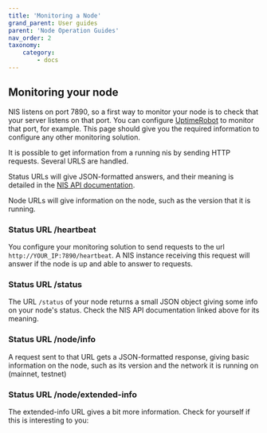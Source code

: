 ```yaml
---
title: 'Monitoring a Node'
grand_parent: User guides
parent: 'Node Operation Guides'
nav_order: 2
taxonomy:
    category:
        - docs
---
```


## Monitoring your node

NIS listens on port 7890, so a first way to monitor your node is to check that your server listens on that port.
You can configure [UptimeRobot](https://uptimerobot.com/) to monitor that port, for example. This page should give you
the required information to configure any other monitoring solution.

It is possible to get information from a running nis by sending HTTP requests. Several URLS are handled.

Status URLs will give JSON-formatted answers, and their meaning is detailed in the [NIS API documentation](http://bob.nem.ninja/docs/#nemRequestResult).

Node URLs will give information on the node, such as the version that it is running.

### Status URL /heartbeat

You configure your monitoring solution to send requests to the url `http://YOUR_IP:7890/heartbeat`. A NIS instance
receiving this request will answer if the node is up and able to answer to requests.

### Status URL /status

The URL `/status` of your node returns a small JSON object giving some info on your node's status.
Check the NIS API documentation linked above for its meaning.

### Status URL /node/info

A request sent to that URL gets a JSON-formatted response, giving basic information on the node, such as its version
and the network it is running on (mainnet, testnet)

### Status URL /node/extended-info

The extended-info URL gives a bit more information. Check for yourself if this is interesting to you:

